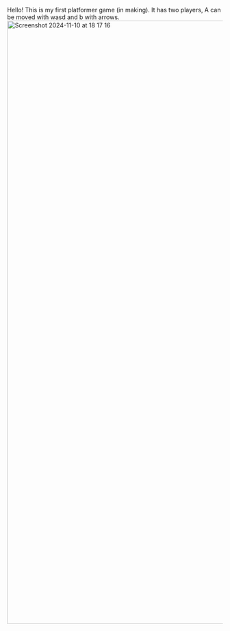 Hello! This is my first platformer game (in making). It has two players, A can be moved with wasd and b with arrows.
<img width="1410" alt="Screenshot 2024-11-10 at 18 17 16" src="https://github.com/user-attachments/assets/bb43255f-ed35-45ff-9369-2a46d9058e55">
